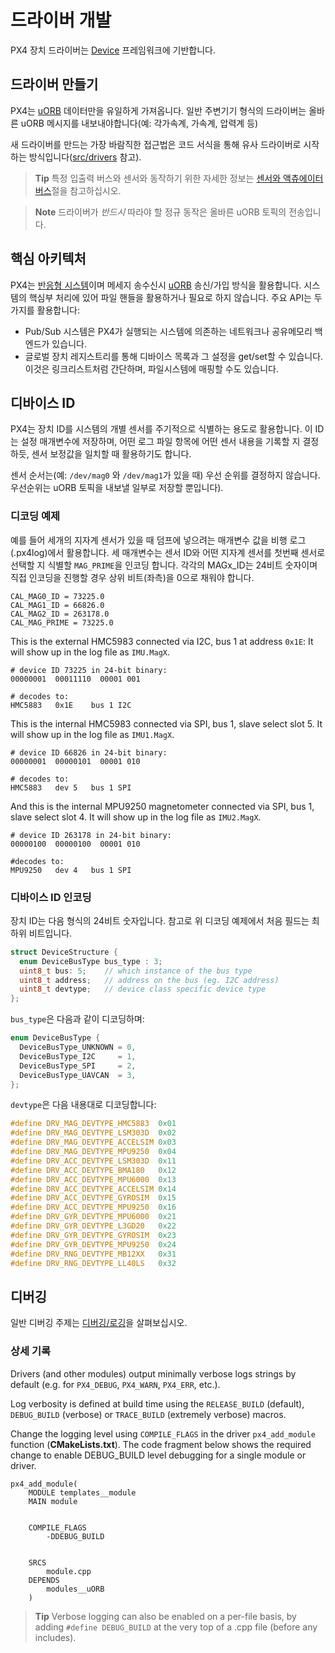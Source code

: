 # 드라이버 개발

PX4 장치 드라이버는 [Device](https://github.com/PX4/Firmware/tree/master/src/lib/drivers/device) 프레임워크에 기반합니다.

## 드라이버 만들기

PX4는 [uORB](../middleware/uorb.md) 데이터만을 유일하게 가져옵니다. 일반 주변기기 형식의 드라이버는 올바른 uORB 메시지를 내보내야합니다(예: 각가속계, 가속계, 압력계 등)

새 드라이버를 만드는 가장 바람직한 접근법은 코드 서식을 통해 유사 드라이버로 시작하는 방식입니다([src/drivers](https://github.com/PX4/Firmware/tree/master/src/drivers) 참고).

> **Tip** 특정 입출력 버스와 센서와 동작하기 위한 자세한 정보는 [센서와 액츄에이터 버스](../sensor_bus/README.md)절을 참고하십시오.

<span></span>

> **Note** 드라이버가 *반드시* 따라야 할 정규 동작은 올바른 uORB 토픽의 전송입니다.

## 핵심 아키텍처

PX4는 [반응형 시스템](../concept/architecture.md)이며 메세지 송수신시 [uORB](../middleware/uorb.md) 송신/가입 방식을 활용합니다. 시스템의 핵심부 처리에 있어 파일 핸들을 활용하거나 필요로 하지 않습니다. 주요 API는 두가지를 활용합니다:

* Pub/Sub 시스템은 PX4가 실행되는 시스템에 의존하는 네트워크나 공유메모리 백엔드가 있습니다.
* 글로벌 장치 레지스트리를 통해 디바이스 목록과 그 설정을 get/set할 수 있습니다. 이것은 링크리스트처럼 간단하며, 파일시스템에 매핑할 수도 있습니다.

## 디바이스 ID

PX4는 장치 ID를 시스템의 개별 센서를 주기적으로 식별하는 용도로 활용합니다. 이 ID는 설정 매개변수에 저장하며, 어떤 로그 파일 항목에 어떤 센서 내용을 기록할 지 결정하듯, 센서 보정값을 일치할 때 활용하기도 합니다.

센서 순서는(예: `/dev/mag0` 와 `/dev/mag1`가 있을 때) 우선 순위를 결정하지 않습니다. 우선순위는 uORB 토픽을 내보낼 일부로 저장할 뿐입니다).

### 디코딩 예제

예를 들어 세개의 지자계 센서가 있을 때 덤프에 넣으려는 매개변수 값을 비행 로그(.px4log)에서 활용합니다. 세 매개변수는 센서 ID와 어떤 지자계 센서를 첫번째 센서로 선택할 지 식별할 `MAG_PRIME`을 인코딩 합니다. 각각의 MAGx_ID는 24비트 숫자이며 직접 인코딩을 진행할 경우 상위 비트(좌측)을 0으로 채워야 합니다.

    CAL_MAG0_ID = 73225.0
    CAL_MAG1_ID = 66826.0
    CAL_MAG2_ID = 263178.0
    CAL_MAG_PRIME = 73225.0
    

This is the external HMC5983 connected via I2C, bus 1 at address `0x1E`: It will show up in the log file as `IMU.MagX`.

    # device ID 73225 in 24-bit binary:
    00000001  00011110  00001 001
    
    # decodes to:
    HMC5883   0x1E    bus 1 I2C
    

This is the internal HMC5983 connected via SPI, bus 1, slave select slot 5. It will show up in the log file as `IMU1.MagX`.

    # device ID 66826 in 24-bit binary:
    00000001  00000101  00001 010
    
    # decodes to:
    HMC5883   dev 5   bus 1 SPI
    

And this is the internal MPU9250 magnetometer connected via SPI, bus 1, slave select slot 4. It will show up in the log file as `IMU2.MagX`.

    # device ID 263178 in 24-bit binary:
    00000100  00000100  00001 010
    
    #decodes to:
    MPU9250   dev 4   bus 1 SPI
    

### 디바이스 ID 인코딩

장치 ID는 다음 형식의 24비트 숫자입니다. 참고로 위 디코딩 예제에서 처음 필드는 최하위 비트입니다.

```C
struct DeviceStructure {
  enum DeviceBusType bus_type : 3;
  uint8_t bus: 5;    // which instance of the bus type
  uint8_t address;   // address on the bus (eg. I2C address)
  uint8_t devtype;   // device class specific device type
};
```

`bus_type`은 다음과 같이 디코딩하며:

```C
enum DeviceBusType {
  DeviceBusType_UNKNOWN = 0,
  DeviceBusType_I2C     = 1,
  DeviceBusType_SPI     = 2,
  DeviceBusType_UAVCAN  = 3,
};
```

`devtype`은 다음 내용대로 디코딩합니다:

```C
#define DRV_MAG_DEVTYPE_HMC5883  0x01
#define DRV_MAG_DEVTYPE_LSM303D  0x02
#define DRV_MAG_DEVTYPE_ACCELSIM 0x03
#define DRV_MAG_DEVTYPE_MPU9250  0x04
#define DRV_ACC_DEVTYPE_LSM303D  0x11
#define DRV_ACC_DEVTYPE_BMA180   0x12
#define DRV_ACC_DEVTYPE_MPU6000  0x13
#define DRV_ACC_DEVTYPE_ACCELSIM 0x14
#define DRV_ACC_DEVTYPE_GYROSIM  0x15
#define DRV_ACC_DEVTYPE_MPU9250  0x16
#define DRV_GYR_DEVTYPE_MPU6000  0x21
#define DRV_GYR_DEVTYPE_L3GD20   0x22
#define DRV_GYR_DEVTYPE_GYROSIM  0x23
#define DRV_GYR_DEVTYPE_MPU9250  0x24
#define DRV_RNG_DEVTYPE_MB12XX   0x31
#define DRV_RNG_DEVTYPE_LL40LS   0x32
```

## 디버깅

일반 디버깅 주제는 [디버깅/로깅](../debug/README.md)을 살펴보십시오.

### 상세 기록

Drivers (and other modules) output minimally verbose logs strings by default (e.g. for `PX4_DEBUG`, `PX4_WARN`, `PX4_ERR`, etc.).

Log verbosity is defined at build time using the `RELEASE_BUILD` (default), `DEBUG_BUILD` (verbose) or `TRACE_BUILD` (extremely verbose) macros.

Change the logging level using `COMPILE_FLAGS` in the driver `px4_add_module` function (**CMakeLists.txt**). The code fragment below shows the required change to enable DEBUG_BUILD level debugging for a single module or driver.

    px4_add_module(
        MODULE templates__module
        MAIN module
    

        COMPILE_FLAGS
            -DDEBUG_BUILD
    

        SRCS
            module.cpp
        DEPENDS
            modules__uORB
        )
    

> **Tip** Verbose logging can also be enabled on a per-file basis, by adding `#define DEBUG_BUILD` at the very top of a .cpp file (before any includes).